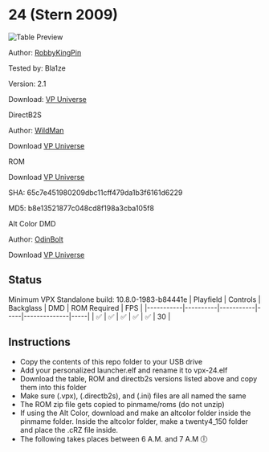 # 24 (Stern 2009)

![Table Preview](https://vpuniverse.com/screenshots/monthly_2024_06/24FS.png.c1cd691f0cacf7ee98f73adf3b696122.png)

Author: [RobbyKingPin](https://vpuniverse.com/profile/10146-robbykingpin/) 

Tested by: Bla1ze 

Version: 2.1 

Download: [VP Universe](https://vpuniverse.com/files/file/20448-24-stern-2009-v21-dt-fs-fss-vr/)

DirectB2S

Author: [WildMan](https://vpuniverse.com/profile/5-wildman/)

Download [VP Universe](https://vpuniverse.com/files/file/2438-24-stern-2009/)

ROM

Download [VP Universe](https://vpuniverse.com/files/file/3368-twenty4_150zip/)

SHA: 65c7e451980209dbc11cff479da1b3f6161d6229

MD5: b8e13521877c048cd8f198a3cba105f8

Alt Color DMD

Author: [OdinBolt](https://vpuniverse.com/profile/24633-odinbolt/)

Download [VP Universe](https://vpuniverse.com/files/file/20738-24-stern-2009-serum-colorization/)


## Status 

Minimum VPX Standalone build: 10.8.0-1983-b84441e
| Playfield | Controls | Backglass | DMD | ROM Required | FPS | 
|-----------|----------|-----------|-----|--------------|-----|
| :white_check_mark: | :white_check_mark: | :white_check_mark: | :white_check_mark: | :white_check_mark: | 30 |

## Instructions

- Copy the contents of this repo folder to your USB drive
- Add your personalized launcher.elf and rename it to vpx-24.elf
- Download the table, ROM and directb2s versions listed above and copy them into this folder
- Make sure (.vpx), (.directb2s), and (.ini) files are all named the same
- The ROM zip file gets copied to pinmame/roms (do not unzip)
- If using the Alt Color, download and make an altcolor folder inside the pinmame folder. Inside the altcolor folder, make a twenty4_150 folder and place the .cRZ file inside. 
- The following takes places between 6 A.M. and 7 A.M 🕕
